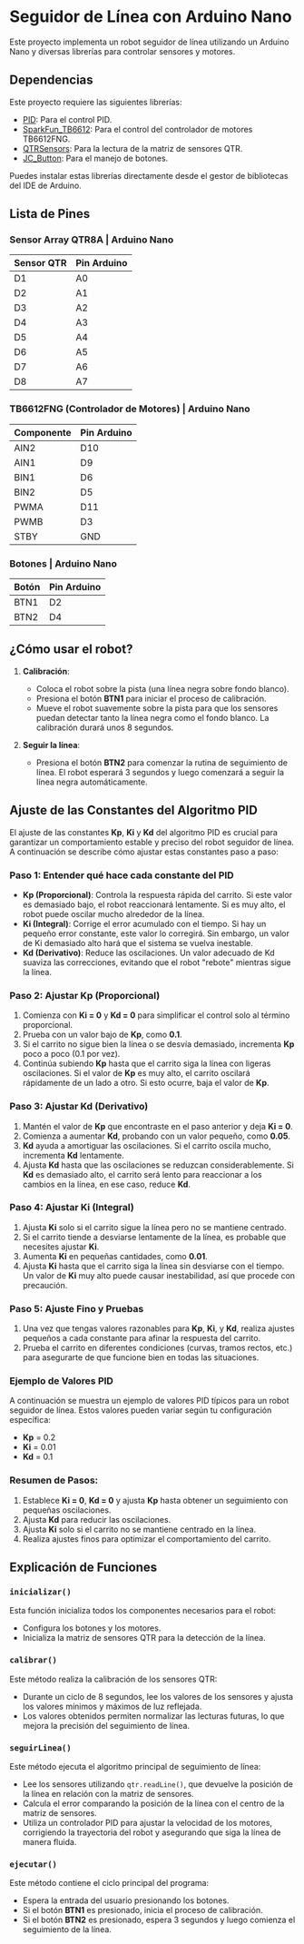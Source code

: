 # Seguidor de Línea con Arduino Nano

Este proyecto implementa un robot seguidor de línea utilizando un Arduino Nano y diversas librerías para controlar sensores y motores.

## Dependencias

Este proyecto requiere las siguientes librerías:

- [PID](https://github.com/br3ttb/Arduino-PID-Library): Para el control PID.
- [SparkFun_TB6612](https://github.com/sparkfun/SparkFun_TB6612FNG_Arduino_Library): Para el control del controlador de motores TB6612FNG.
- [QTRSensors](https://github.com/pololu/qtr-sensors-arduino): Para la lectura de la matriz de sensores QTR.
- [JC_Button](https://github.com/JChristensen/JC_Button): Para el manejo de botones.

Puedes instalar estas librerías directamente desde el gestor de bibliotecas del IDE de Arduino.

## Lista de Pines

### Sensor Array QTR8A | Arduino Nano

| Sensor QTR | Pin Arduino |
|------------|-------------|
| D1         | A0          |
| D2         | A1          |
| D3         | A2          |
| D4         | A3          |
| D5         | A4          |
| D6         | A5          |
| D7         | A6          |
| D8         | A7          |

### TB6612FNG (Controlador de Motores) | Arduino Nano

| Componente | Pin Arduino |
|------------|-------------|
| AIN2       | D10         |
| AIN1       | D9          |
| BIN1       | D6          |
| BIN2       | D5          |
| PWMA       | D11         |
| PWMB       | D3          |
| STBY       | GND         |

### Botones | Arduino Nano

| Botón | Pin Arduino |
|-------|-------------|
| BTN1  | D2          |
| BTN2  | D4          |

## ¿Cómo usar el robot?

1. **Calibración**: 
   - Coloca el robot sobre la pista (una línea negra sobre fondo blanco).
   - Presiona el botón **BTN1** para iniciar el proceso de calibración.
   - Mueve el robot suavemente sobre la pista para que los sensores puedan detectar tanto la línea negra como el fondo blanco. La calibración durará unos 8 segundos.
   
2. **Seguir la línea**:
   - Presiona el botón **BTN2** para comenzar la rutina de seguimiento de línea. El robot esperará 3 segundos y luego comenzará a seguir la línea negra automáticamente.

## Ajuste de las Constantes del Algoritmo PID

El ajuste de las constantes **Kp**, **Ki** y **Kd** del algoritmo PID es crucial para garantizar un comportamiento estable y preciso del robot seguidor de línea. A continuación se describe cómo ajustar estas constantes paso a paso:

### Paso 1: Entender qué hace cada constante del PID

- **Kp (Proporcional)**: Controla la respuesta rápida del carrito. Si este valor es demasiado bajo, el robot reaccionará lentamente. Si es muy alto, el robot puede oscilar mucho alrededor de la línea.
- **Ki (Integral)**: Corrige el error acumulado con el tiempo. Si hay un pequeño error constante, este valor lo corregirá. Sin embargo, un valor de Ki demasiado alto hará que el sistema se vuelva inestable.
- **Kd (Derivativo)**: Reduce las oscilaciones. Un valor adecuado de Kd suaviza las correcciones, evitando que el robot "rebote" mientras sigue la línea.

### Paso 2: Ajustar Kp (Proporcional)

1. Comienza con **Ki = 0** y **Kd = 0** para simplificar el control solo al término proporcional.
2. Prueba con un valor bajo de **Kp**, como **0.1**.
3. Si el carrito no sigue bien la línea o se desvía demasiado, incrementa **Kp** poco a poco (0.1 por vez).
4. Continúa subiendo **Kp** hasta que el carrito siga la línea con ligeras oscilaciones. Si el valor de **Kp** es muy alto, el carrito oscilará rápidamente de un lado a otro. Si esto ocurre, baja el valor de **Kp**.

### Paso 3: Ajustar Kd (Derivativo)

1. Mantén el valor de **Kp** que encontraste en el paso anterior y deja **Ki = 0**.
2. Comienza a aumentar **Kd**, probando con un valor pequeño, como **0.05**.
3. **Kd** ayuda a amortiguar las oscilaciones. Si el carrito oscila mucho, incrementa **Kd** lentamente.
4. Ajusta **Kd** hasta que las oscilaciones se reduzcan considerablemente. Si **Kd** es demasiado alto, el carrito será lento para reaccionar a los cambios en la línea, en ese caso, reduce **Kd**.

### Paso 4: Ajustar Ki (Integral)

1. Ajusta **Ki** solo si el carrito sigue la línea pero no se mantiene centrado.
2. Si el carrito tiende a desviarse lentamente de la línea, es probable que necesites ajustar **Ki**.
3. Aumenta **Ki** en pequeñas cantidades, como **0.01**.
4. Ajusta **Ki** hasta que el carrito siga la línea sin desviarse con el tiempo. Un valor de **Ki** muy alto puede causar inestabilidad, así que procede con precaución.

### Paso 5: Ajuste Fino y Pruebas

1. Una vez que tengas valores razonables para **Kp**, **Ki**, y **Kd**, realiza ajustes pequeños a cada constante para afinar la respuesta del carrito.
2. Prueba el carrito en diferentes condiciones (curvas, tramos rectos, etc.) para asegurarte de que funcione bien en todas las situaciones.

### Ejemplo de Valores PID

A continuación se muestra un ejemplo de valores PID típicos para un robot seguidor de línea. Estos valores pueden variar según tu configuración específica:

- **Kp** = 0.2
- **Ki** = 0.01
- **Kd** = 0.1

### Resumen de Pasos:

1. Establece **Ki = 0**, **Kd = 0** y ajusta **Kp** hasta obtener un seguimiento con pequeñas oscilaciones.
2. Ajusta **Kd** para reducir las oscilaciones.
3. Ajusta **Ki** solo si el carrito no se mantiene centrado en la línea.
4. Realiza ajustes finos para optimizar el comportamiento del carrito.

## Explicación de Funciones

### `inicializar()`
Esta función inicializa todos los componentes necesarios para el robot:
- Configura los botones y los motores.
- Inicializa la matriz de sensores QTR para la detección de la línea.

### `calibrar()`
Este método realiza la calibración de los sensores QTR:
- Durante un ciclo de 8 segundos, lee los valores de los sensores y ajusta los valores mínimos y máximos de luz reflejada.
- Los valores obtenidos permiten normalizar las lecturas futuras, lo que mejora la precisión del seguimiento de línea.

### `seguirLinea()`
Este método ejecuta el algoritmo principal de seguimiento de línea:
- Lee los sensores utilizando `qtr.readLine()`, que devuelve la posición de la línea en relación con la matriz de sensores.
- Calcula el error comparando la posición de la línea con el centro de la matriz de sensores.
- Utiliza un controlador PID para ajustar la velocidad de los motores, corrigiendo la trayectoria del robot y asegurando que siga la línea de manera fluida.

### `ejecutar()`
Este método contiene el ciclo principal del programa:
- Espera la entrada del usuario presionando los botones. 
- Si el botón **BTN1** es presionado, inicia el proceso de calibración.
- Si el botón **BTN2** es presionado, espera 3 segundos y luego comienza el seguimiento de la línea.
